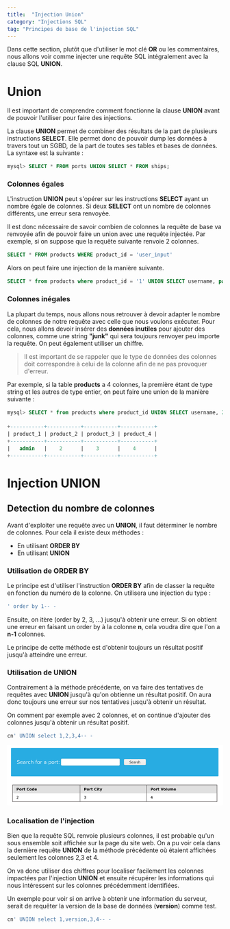 ```yaml
---
title:  "Injection Union"
category: "Injections SQL"
tag: "Principes de base de l'injection SQL"
---
```


Dans cette section, plutôt que d'utiliser le mot clé **OR** ou les commentaires, nous allons voir comme injecter une requête SQL intégralement avec la clause SQL **UNION**.

# Union

Il est important de comprendre comment fonctionne la clause **UNION** avant de pouvoir l'utiliser pour faire des injections.

La clause **UNION** permet de combiner des résultats de la part de plusieurs instructions **SELECT**. Elle permet donc de pouvoir dump les données à travers tout un SGBD, de la part de toutes ses tables et bases de données.\
La syntaxe est la suivante :

```sql
mysql> SELECT * FROM ports UNION SELECT * FROM ships;
```

### Colonnes égales

L'instruction **UNION** peut s'opérer sur les instructions **SELECT** ayant un nombre égale de colonnes.
Si deux **SELECT** ont un nombre de colonnes différents, une erreur sera renvoyée.

Il est donc nécessaire de savoir combien de colonnes la requête de base va renvoyée afin de pouvoir faire un union avec une requête injectée.
Par exemple, si on suppose que la requête suivante renvoie 2 colonnes.

```sql
SELECT * FROM products WHERE product_id = 'user_input'
```

Alors on peut faire une injection de la manière suivante.
```sql
SELECT * from products where product_id = '1' UNION SELECT username, password from passwords-- '
```

### Colonnes inégales

La plupart du temps, nous allons nous retrouver à devoir adapter le nombre de colonnes de notre requête avec celle que nous voulons exécuter.
Pour cela, nous allons devoir insérer des **données inutiles** pour ajouter des colonnes, comme une string **"junk"** qui sera toujours renvoyer peu importe la requête. On peut également utiliser un chiffre.

> Il est important de se rappeler que le type de données des colonnes doit correspondre à celui de la colonne afin de ne pas provoquer d'erreur.

Par exemple, si la table **products** a 4 colonnes, la première étant de type string et les autres de type entier, on peut faire une union de la manière suivante :

```sql
mysql> SELECT * from products where product_id UNION SELECT username, 2, 3, 4 from passwords-- '

+-----------+-----------+-----------+-----------+
| product_1 | product_2 | product_3 | product_4 |
+-----------+-----------+-----------+-----------+
|   admin   |    2      |    3      |    4      |
+-----------+-----------+-----------+-----------+
```

# Injection UNION

## Detection du nombre de colonnes

Avant d'exploiter une requête avec un **UNION**, il faut déterminer le nombre de colonnes.
Pour cela il existe deux méthodes :
- En utilisant **ORDER BY**
- En utilisant **UNION**

### Utilisation de ORDER BY

Le principe est d'utiliser l'instruction **ORDER BY** afin de classer la requête en fonction du numéro de la colonne. On utilisera une injection du type :

```sql
' order by 1-- -
```

Ensuite, on itère (order by 2, 3, ...) jusqu'à obtenir une erreur. Si on obtient une erreur en faisant un order by à la colonne **n**, cela voudra dire que l'on a **n-1** colonnes.

Le principe de cette méthode est d'obtenir toujours un résultat positif jusqu'à atteindre une erreur.

### Utilisation de UNION

Contrairement à la méthode précédente, on va faire des tentatives de requêtes avec **UNION** jusqu'à qu'on obtienne un résultat positif.
On aura donc toujours une erreur sur nos tentatives jusqu'à obtenir un résultat.

On comment par exemple avec 2 colonnes, et on continue d'ajouter des colonnes jusqu'à obtenir un résultat positif.
```sql
cn' UNION select 1,2,3,4-- -
```

<center><img src="/assets/images/htbAcademy/SQLInjectionFundamentals/UNIONInjection1.png" alt="Alt text"></center>

### Localisation de l'injection

Bien que la requête SQL renvoie plusieurs colonnes, il est probable qu'un sous ensemble soit affichée sur la page du site web. On a pu voir cela dans la dernière requête **UNION** de la méthode précédente où étaient affichées seulement les colonnes 2,3 et 4.

On va donc utiliser des chiffres pour localiser facilement les colonnes impactées par l'injection **UNION** et ensuite récupérer les informations qui nous intéressent sur les colonnes précédemment identifiées.

Un exemple pour voir si on arrive à obtenir une information du serveur, serait de requêter la version de la base de données (**version**) comme test.

```sql
cn' UNION select 1,version,3,4-- -
```

